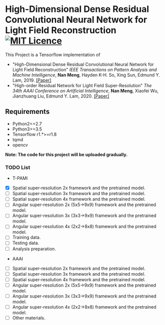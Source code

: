 # High-Dimensional Dense Residual Convolutional Neural Network for Light Field Reconstruction [![MIT Licence](https://badges.frapsoft.com/os/mit/mit.svg?v=103)](https://opensource.org/licenses/mit-license.php)

This Project is a Tensorflow implementation of 
* "High-Dimensional Dense Residual Convolutional Neural Network for Light Field Reconstruction" *IEEE Transactions on Pattern Analysis and Machine Intelligence*, **Nan Meng**, Hayden K-H. So, Xing Sun, Edmund Y. Lam, 2019. [[Paper]](https://arxiv.org/pdf/1910.01426.pdf)
* "High-order Residual Network for Light Field Super-Resolution" *The 34th AAAI Conference on Artificial Intelligence*, **Nan Meng**, Xiaofei Wu, Jianzhuang Liu, Edmund Y. Lam, 2020. [[Paper]](https://arxiv.org/pdf/2003.13094.pdf)


## Requirements
* Python2==2.7
* Python3>=3.5
* Tensorflow r1.\*>=r1.8
* tqmd
* opencv

**Note: The code for this project will be uploaded gradually.**

### TODO List
* T-PAMI
- [x] Spatial super-resolution 2x framework and the pretrained model.
- [ ] Spatial super-resolution 3x framework and the pretrained model.
- [ ] Spatial super-resolution 4x framework and the pretrained model.
- [ ] Angular super-resolution 2x (5x5->9x9) framework and the pretrained model.
- [ ] Angular super-resolution 3x (3x3->9x9) framework and the pretrained model.
- [ ] Angular super-resolution 4x (2x2->8x8) framework and the pretrained model.
- [ ] Training data.
- [ ] Testing data.
- [ ] Analysis preparation.
* AAAI
- [ ] Spatial super-resolution 2x framework and the pretrained model.
- [ ] Spatial super-resolution 3x framework and the pretrained model.
- [ ] Spatial super-resolution 4x framework and the pretrained model.
- [ ] Angular super-resolution 2x (5x5->9x9) framework and the pretrained model.
- [ ] Angular super-resolution 3x (3x3->9x9) framework and the pretrained model.
- [ ] Angular super-resolution 4x (2x2->8x8) framework and the pretrained model.
- [ ] Other materials.
